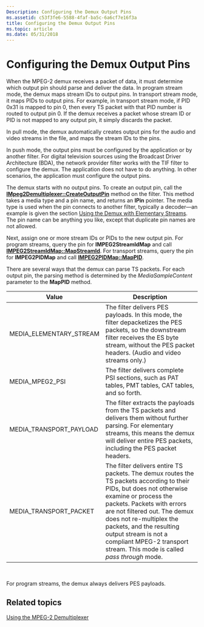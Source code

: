 ```yaml
---
Description: Configuring the Demux Output Pins
ms.assetid: c53f3fe6-5588-4faf-ba5c-6a6cf7e16f3a
title: Configuring the Demux Output Pins
ms.topic: article
ms.date: 05/31/2018
---
```


# Configuring the Demux Output Pins

When the MPEG-2 demux receives a packet of data, it must determine which output pin should parse and deliver the data. In program stream mode, the demux maps stream IDs to output pins. In transport stream mode, it maps PIDs to output pins. For example, in transport stream mode, if PID 0x31 is mapped to pin 0, then every TS packet with that PID number is routed to output pin 0. If the demux receives a packet whose stream ID or PID is not mapped to any output pin, it simply discards the packet.

In pull mode, the demux automatically creates output pins for the audio and video streams in the file, and maps the stream IDs to the pins.

In push mode, the output pins must be configured by the application or by another filter. For digital television sources using the Broadcast Driver Architecture (BDA), the network provider filter works with the TIF filter to configure the demux. The application does not have to do anything. In other scenarios, the application must configure the output pins.

The demux starts with no output pins. To create an output pin, call the [**IMpeg2Demultiplexer::CreateOutputPin**](/windows/desktop/api/Strmif/nf-strmif-impeg2demultiplexer-createoutputpin) method on the filter. This method takes a media type and a pin name, and returns an **IPin** pointer. The media type is used when the pin connects to another filter, typically a decoder—an example is given the section [Using the Demux with Elementary Streams](using-the-demux-with-elementary-streams.md). The pin name can be anything you like, except that duplicate pin names are not allowed.

Next, assign one or more stream IDs or PIDs to the new output pin. For program streams, query the pin for **IMPEG2StreamIdMap** and call [**IMPEG2StreamIdMap::MapStreamId**](/windows/desktop/api/Strmif/nf-strmif-impeg2streamidmap-mapstreamid). For transport streams, query the pin for **IMPEG2PIDMap** and call [**IMPEG2PIDMap::MapPID**](/previous-versions/windows/desktop/api/Bdaiface/nf-bdaiface-impeg2pidmap-mappid).

There are several ways that the demux can parse TS packets. For each output pin, the parsing method is determined by the *MediaSampleContent* parameter to the **MapPID** method.



| Value                     | Description                                                                                                                                                                                                                                                                                                                                                        |
|---------------------------|--------------------------------------------------------------------------------------------------------------------------------------------------------------------------------------------------------------------------------------------------------------------------------------------------------------------------------------------------------------------|
| MEDIA\_ELEMENTARY\_STREAM | The filter delivers PES payloads. In this mode, the filter depacketizes the PES packets, so the downstream filter receives the ES byte stream, without the PES packet headers. (Audio and video streams only.)                                                                                                                                                     |
| MEDIA\_MPEG2\_PSI         | The filter delivers complete PSI sections, such as PAT tables, PMT tables, CAT tables, and so forth.                                                                                                                                                                                                                                                               |
| MEDIA\_TRANSPORT\_PAYLOAD | The filter extracts the payloads from the TS packets and delivers them without further parsing. For elementary streams, this means the demux will deliver entire PES packets, including the PES packet headers.                                                                                                                                                    |
| MEDIA\_TRANSPORT\_PACKET  | The filter delivers entire TS packets. The demux routes the TS packets according to their PIDs, but does not otherwise examine or process the packets. Packets with errors are not filtered out. The demux does not re-multiplex the packets, and the resulting output stream is not a compliant MPEG-2 transport stream. This mode is called *pass through* mode. |



 

For program streams, the demux always delivers PES payloads.

## Related topics

<dl> <dt>

[Using the MPEG-2 Demultiplexer](using-the-mpeg-2-demultiplexer.md)
</dt> </dl>

 

 



